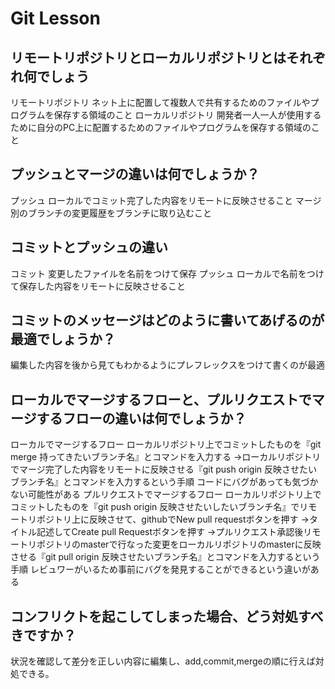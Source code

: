 # Git Lesson

## リモートリポジトリとローカルリポジトリとはそれぞれ何でしょう
リモートリポジトリ
ネット上に配置して複数人で共有するためのファイルやプログラムを保存する領域のこと
ローカルリポジトリ
開発者一人一人が使用するために自分のPC上に配置するためのファイルやプログラムを保存する領域のこと


## プッシュとマージの違いは何でしょうか？
プッシュ
ローカルでコミット完了した内容をリモートに反映させること
マージ
別のブランチの変更履歴をブランチに取り込むこと


## コミットとプッシュの違い
コミット
変更したファイルを名前をつけて保存
プッシュ
ローカルで名前をつけて保存した内容をリモートに反映させること


## コミットのメッセージはどのように書いてあげるのが最適でしょうか？
編集した内容を後から見てもわかるようにプレフレックスをつけて書くのが最適


## ローカルでマージするフローと、プルリクエストでマージするフローの違いは何でしょうか？
ローカルでマージするフロー
ローカルリポジトリ上でコミットしたものを『git merge 持ってきたいブランチ名』とコマンドを入力する
→ローカルリポジトリでマージ完了した内容をリモートに反映させる『git push origin 反映させたいブランチ名』とコマンドを入力するという手順
コードにバグがあっても気づかない可能性がある
プルリクエストでマージするフロー
ローカルリポジトリ上でコミットしたものを『git push origin 反映させたいしたいブランチ名』でリモートリポジトリ上に反映させて、githubでNew pull requestボタンを押す
→タイトル記述してCreate pull Requestボタンを押す
→プルリクエスト承認後リモートリポジトリのmasterで行なった変更をローカルリポジトリのmasterに反映させる『git pull origin 反映させたいブランチ名』とコマンドを入力するという手順
レビュワーがいるため事前にバグを発見することができるという違いがある


## コンフリクトを起こしてしまった場合、どう対処すべきですか？
状況を確認して差分を正しい内容に編集し、add,commit,mergeの順に行えば対処できる。